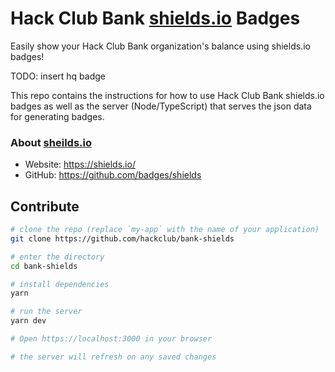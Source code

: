 # Hack Club Bank [shields.io](https://shields.io/) Badges

Easily show your Hack Club Bank organization's balance using shields.io badges!

TODO: insert hq badge

This repo contains the instructions for how to use Hack Club Bank shields.io
badges as well as the server (Node/TypeScript) that serves the json data for
generating badges.

### About [sheilds.io](https://shields.io/)

- Website: https://shields.io/
- GitHub: https://github.com/badges/shields

## Contribute

```sh
# clone the repo (replace `my-app` with the name of your application)
git clone https://github.com/hackclub/bank-shields

# enter the directory
cd bank-shields

# install dependencies
yarn

# run the server
yarn dev

# Open https://localhost:3000 in your browser

# the server will refresh on any saved changes
```
